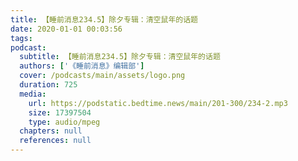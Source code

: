 ```yaml
---
title: 【睡前消息234.5】除夕专辑：清空鼠年的话题
date: 2020-01-01 00:03:56
tags:
podcast:
  subtitle: 【睡前消息234.5】除夕专辑：清空鼠年的话题
  authors: ['《睡前消息》编辑部']
  cover: /podcasts/main/assets/logo.png
  duration: 725
  media:
    url: https://podstatic.bedtime.news/main/201-300/234-2.mp3
    size: 17397504
    type: audio/mpeg
  chapters: null
  references: null
---
```


